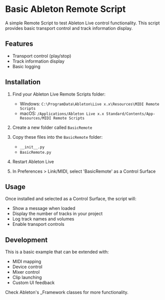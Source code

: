 # Basic Ableton Remote Script

A simple Remote Script to test Ableton Live control functionality. This script provides basic transport control and track information display.

## Features

- Transport control (play/stop)
- Track information display
- Basic logging

## Installation

1. Find your Ableton Live Remote Scripts folder:
   - Windows: `C:\ProgramData\Ableton\Live x.x\Resources\MIDI Remote Scripts`
   - macOS: `/Applications/Ableton Live x.x Standard/Contents/App-Resources/MIDI Remote Scripts`

2. Create a new folder called `BasicRemote`

3. Copy these files into the `BasicRemote` folder:
   - `__init__.py`
   - `BasicRemote.py`

4. Restart Ableton Live

5. In Preferences > Link/MIDI, select 'BasicRemote' as a Control Surface

## Usage

Once installed and selected as a Control Surface, the script will:
- Show a message when loaded
- Display the number of tracks in your project
- Log track names and volumes
- Enable transport controls

## Development

This is a basic example that can be extended with:
- MIDI mapping
- Device control
- Mixer control
- Clip launching
- Custom UI feedback

Check Ableton's _Framework classes for more functionality.
